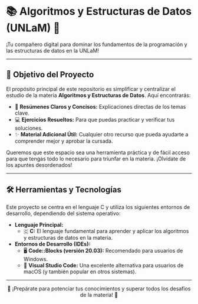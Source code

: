 # 📚 Algoritmos y Estructuras de Datos (UNLaM) 🧠

¡Tu compañero digital para dominar los fundamentos de la programación y las estructuras de datos en la UNLaM!

---

## 🎯 Objetivo del Proyecto

El propósito principal de este repositorio es simplificar y centralizar el estudio de la materia **Algoritmos y Estructuras de Datos**. Aquí encontrarás:

* 📄 **Resúmenes Claros y Concisos:** Explicaciones directas de los temas clave.
* 💻 **Ejercicios Resueltos:** Para que puedas practicar y verificar tus soluciones.
* ✨ **Material Adicional Útil:** Cualquier otro recurso que pueda ayudarte a comprender mejor y aprobar la cursada.

Queremos que este espacio sea una herramienta práctica y de fácil acceso para que tengas todo lo necesario para triunfar en la materia. ¡Olvídate de los apuntes desordenados!

---

## 🛠️ Herramientas y Tecnologías

Este proyecto se centra en el lenguaje C y utiliza los siguientes entornos de desarrollo, dependiendo del sistema operativo:

* **Lenguaje Principal:**
    * 🇨 **C:** El lenguaje fundamental para aprender y aplicar los algoritmos y estructuras de datos en la materia.
* **Entornos de Desarrollo (IDEs):**
    * 🖥️ **Code::Blocks (versión 20.03):** Recomendado para usuarios de Windows.
    * 🍎 **Visual Studio Code:** Una excelente alternativa para usuarios de macOS (y también popular en otros sistemas).

---

<p align="center">
  🚀 ¡Prepárate para potenciar tus conocimientos y superar todos los desafíos de la materia! 🚀
</p>
